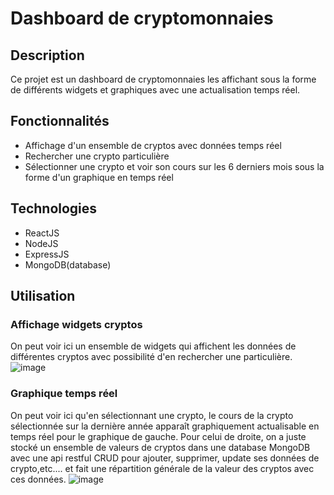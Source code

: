 # Dashboard de cryptomonnaies

## Description
Ce projet est un dashboard de cryptomonnaies les affichant sous la forme de différents widgets et graphiques avec une actualisation temps réel.

## Fonctionnalités

- Affichage d'un ensemble de cryptos avec données temps réel
- Rechercher une crypto particulière
- Sélectionner une crypto et voir son cours sur les 6 derniers mois sous la forme d'un graphique en temps réel

## Technologies
- ReactJS
- NodeJS
- ExpressJS
- MongoDB(database)

## Utilisation

### Affichage widgets cryptos

On peut voir ici un ensemble de widgets qui affichent les données de différentes cryptos avec possibilité d'en rechercher une particulière.
![image](https://github.com/user-attachments/assets/55b3309e-03f9-4268-8ca9-2b1385c99613)

### Graphique temps réel
On peut voir ici qu'en sélectionnant une crypto, le cours de la crypto sélectionnée sur la dernière année apparaît graphiquement actualisable en temps réel pour le graphique de gauche. Pour celui de droite, on a juste stocké un ensemble de valeurs de cryptos dans une database MongoDB avec une api restful CRUD pour ajouter, supprimer, update ses données de crypto,etc.... et fait une répartition générale de la valeur des cryptos avec ces données. 
![image](https://github.com/user-attachments/assets/f6ca213b-4f7e-43ff-ab4a-9e64538277fa)








